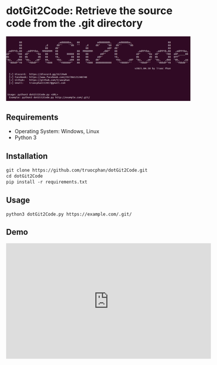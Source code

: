 # dotGit2Code: Retrieve the source code from the .git directory
<img src="https://raw.githubusercontent.com/truocphan/dotGit2Code/master/assets/dotGit2Code.png">


## Requirements
- Operating System: Windows, Linux
- Python 3

## Installation
```
git clone https://github.com/truocphan/dotGit2Code.git
cd dotGit2Code
pip install -r requirements.txt
```


## Usage
```
python3 dotGit2Code.py https://example.com/.git/
```


## Demo
<iframe width="560" height="315" src="https://www.youtube.com/embed/UcUjl7kVDHY?controls=0" title="YouTube video player" frameborder="0" allow="accelerometer; autoplay; clipboard-write; encrypted-media; gyroscope; picture-in-picture" allowfullscreen></iframe>
